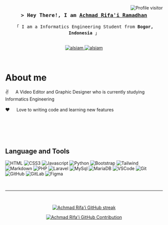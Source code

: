 <!--
<h2 align="center">
  Welcome to Al Siam World!
  <img src="https://media.giphy.com/media/hvRJCLFzcasrR4ia7z/giphy.gif" width="28">
</h2>
-->

<!--
<p align="center">
  <a href="https://github.com/alsiam"><img src="https://readme-typing-svg.herokuapp.com/?lines=Self%20Taught%20Programmer;Front%20End%20Developer;1.5%2B%20years%20of%20coding%20experience;Always%20learning%20new%20things&center=true&width=380&height=45"></a>
</p>

 -->

<a href="https://komarev.com/ghpvc/?username=achmadrmdhn">
  <img align="right" src="https://komarev.com/ghpvc/?username=achmadrmdhn&label=Profile%20Visitors&color=0e75b6&style=flat" alt="Profile visitor" />
</a>


<!-- Intro  -->
<h3 align="center">
        <samp>&gt; Hey There!, I am
                <b><a target="_blank" href="https://github.com/achmadrmdhn">Achmad Rifa'i Ramadhan</a></b>
        </samp>
</h3>


<p align="center"> 
  <samp>
    「 I am a Informatics Engineering Student from <b>Bogor, Indonesia</b> 」
    <br>
    <br>
  </samp>
</p>

<p align="center">
 <a href="https://www.linkedin.com/in/achmad-rifa-i-ramadhan-b953b9239/" target="_blank">
  <img src="https://img.shields.io/badge/LinkedIn-0077B5?style=for-the-badge&logo=linkedin&logoColor=white" alt="alsiam"/>
 </a>
 <a href="https://instagram.com/rifairmdhnn_" target="_blank">
  <img src="https://img.shields.io/badge/Instagram-fe4164?style=for-the-badge&logo=instagram&logoColor=white" alt="alsiam" />
 </a> 
</p>
<br />

<!-- About Section -->
 # About me
 
<p>
 ✌️ &emsp; A Video Editor and Graphic Designer who is currently studying Informatics Engineering<br/><br/>
 ❤️ &emsp; Love to writing code and learning new features<br/><br/>

</p>

<br/>
<br/>
<br/>

## Language and Tools

![HTML](https://img.shields.io/badge/HTML5-E34F26?style=for-the-badge&logo=html5&logoColor=white)
![CSS3](https://img.shields.io/badge/CSS3-1572B6?style=for-the-badge&logo=css3&logoColor=white)
![Javascript](https://img.shields.io/badge/Javascript-F0DB4F?style=for-the-badge&labelColor=black&logo=javascript&logoColor=F0DB4F)
![Python](https://img.shields.io/badge/Python-478ABD?style=for-the-badge&logo=python&logoColor=white)
![Bootstrap](https://img.shields.io/badge/Bootstrap-563D7C?style=for-the-badge&logo=bootstrap&logoColor=white)
![Tailwind](https://img.shields.io/badge/Tailwind_CSS-092749?style=for-the-badge&logo=tailwindcss&logoColor=06B6D4&labelColor=000000)
![Markdown](https://img.shields.io/badge/Markdown-000000?style=for-the-badge&logo=markdown&logoColor=white)
![PHP](https://img.shields.io/badge/PHP-7377AD?style=for-the-badge&logo=php&logoColor=white)
![Laravel](https://img.shields.io/badge/Laravel-EF3B2D?style=for-the-badge&logo=laravel&logoColor=white)
![MySql](https://img.shields.io/badge/MySql-00758F?style=for-the-badge&logo=mysql&logoColor=white)
![MariaDB](https://img.shields.io/badge/MariaDB-4E639B?style=for-the-badge&logo=mariadb&logoColor=white)
![VSCode](https://img.shields.io/badge/Visual_Studio-0078d7?style=for-the-badge&logo=visual%20studio&logoColor=white)
![Git](https://img.shields.io/badge/Git-F05032?style=for-the-badge&logo=git&logoColor=white)
![GitHub](https://img.shields.io/badge/GitHub-ffffff?style=for-the-badge&logo=github&logoColor=black)
![GitLab](https://img.shields.io/badge/GitLab-ffffff?style=for-the-badge&logo=gitlab&logoColor=orange)
![Figma](https://img.shields.io/badge/Figma-2943BC?style=for-the-badge&logo=figma&logoColor=white)


<br/>
<hr/>
<br/>

<p align="center">
  <a href="https://github.com/achmadrmdhn">
    <img src="https://github-readme-streak-stats.herokuapp.com/?user=achmadrmdhn&theme=highcontrast&border=E7F317&background=000000" alt="Achmad Rifa'i GitHub streak"/>
  </a>
</p>

<p align="center">
  <a href="https://github.com/achmadrmdhn">
    <img src="https://github-profile-summary-cards.vercel.app/api/cards/profile-details?username=achmadrmdhn&theme=highcontrast" alt="Achmad Rifa'i GitHub Contribution"/>
  </a>
</p>
